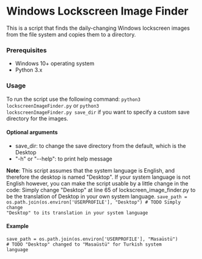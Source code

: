 # Windows Lockscreen Image Finder
This is a script that finds the daily-changing Windows lockscreen images from the file system and copies them to a directory.

### Prerequisites
- Windows 10+ operating system
- Python 3.x

### Usage
To run the script use the following command: <code>python3 lockscreenImageFinder.py</code> or <code>python3 lockscreenImageFinder.py save_dir</code> if you want to specify a custom save directory for the images.

#### Optional arguments
- save_dir: to change the save directory from the default, which is the Desktop 
- "-h" or "--help": to print help message

**Note**: This script assumes that the system language is English, and therefore the desktop is named "Desktop". If your system language is not English however, you can make the script usable by a little change in the code:
Simply change "Desktop" at line 65 of lockscreen_image_finder.py to be the translation of Desktop in your own system language.
<code>save_path = os.path.join(os.environ['USERPROFILE'], "Desktop") # TODO Simply change "Desktop" to its translation in your system language </code>

#### Example
<code>save_path = os.path.join(os.environ['USERPROFILE'], "Masaüstü") # TODO "Desktop" changed to "Masaüstü" for Turkish system language</code>
